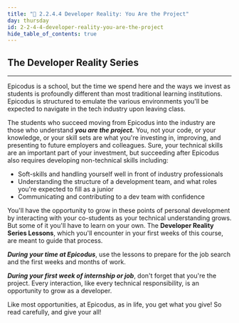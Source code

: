 ```yaml
---
title: "📓 2.2.4.4 Developer Reality: You Are the Project"
day: thursday
id: 2-2-4-4-developer-reality-you-are-the-project
hide_table_of_contents: true
---
```


## The Developer Reality Series
---

Epicodus is a school, but the time we spend here and the ways we invest as students is profoundly different than most traditional learning institutions. Epicodus is structured to emulate the various environments you'll be expected to navigate in the tech industry upon leaving class.

The students who succeed moving from Epicodus into the industry are those who understand _**you are the project.**_ You, not your code, or your knowledge, or your skill sets are what you're investing in, improving, and presenting to future employers and colleagues. Sure, your technical skills are an important part of your investment, but succeeding after Epicodus also requires developing non-technical skills including:

* Soft-skills and handling yourself well in front of industry professionals
* Understanding the structure of a development team, and what roles you're expected to fill as a junior
* Communicating and contributing to a dev team with confidence

You'll have the opportunity to grow in these points of personal development by interacting with your co-students as your technical understanding grows. But some of it you'll have to learn on your own. The **Developer Reality Series Lessons**, which you'll encounter in your first weeks of this course, are meant to guide that process.

_**During your time at Epicodus**_, use the lessons to prepare for the job search and the first weeks and months of work. 

_**During your first week of internship or job**_, don't forget that you're the project. Every interaction, like every technical responsibility, is an opportunity to grow as a developer. 

Like most opportunities, at Epicodus, as in life, you get what you give! So read carefully, and give your all!
